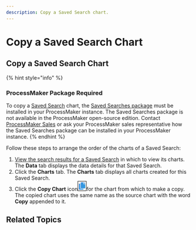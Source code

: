```yaml
---
description: Copy a Saved Search chart.
---
```


# Copy a Saved Search Chart

## Copy a Saved Search Chart

{% hint style="info" %}
### ProcessMaker Package Required

To copy a [Saved Search](../what-is-a-saved-search.md) chart, the [Saved Searches package](../../../package-development-distribution/package-a-connector/saved-searches-package.md) must be installed in your ProcessMaker instance. The Saved Searches package is not available in the ProcessMaker open-source edition. Contact [ProcessMaker Sales](mailto:sales@processmaker.com) or ask your ProcessMaker sales representative how the Saved Searches package can be installed in your ProcessMaker instance.
{% endhint %}

Follow these steps to arrange the order of the charts of a Saved Search:

1. [View the search results for a Saved Search](../view-saved-searches-that-are-shared-with-you/view-search-results-for-a-saved-search.md) in which to view its charts. The **Data** tab displays the data details for that Saved Search.
2. Click the **Charts** tab. The **Charts** tab displays all charts created for this Saved Search.
3. Click the **Copy Chart** icon![](../../../.gitbook/assets/copy-duplicate-chart-icon-saved-searches-package.png)for the chart from which to make a copy. The copied chart uses the same name as the source chart with the word **Copy** appended to it.

## Related Topics



